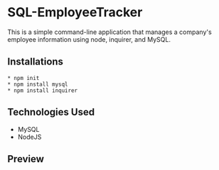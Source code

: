# SQL-EmployeeTracker
This is a simple command-line application that manages a company's employee information using node, inquirer, and MySQL.



## Installations

```
* npm init 
* npm install mysql
* npm install inquirer

```
## Technologies Used

* MySQL
* NodeJS

## Preview